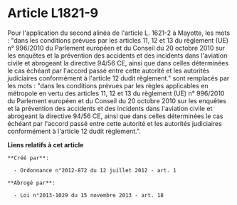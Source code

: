 # Article L1821-9

Pour l'application du second alinéa de l'article L. 1621-2 à Mayotte, les mots : "dans les conditions prévues par les
articles 11, 12 et 13 du règlement (UE) n° 996/2010 du Parlement européen et du Conseil du 20 octobre 2010 sur les enquêtes
et la prévention des accidents et des incidents dans l'aviation civile et abrogeant la directive 94/56 CE, ainsi que dans
celles déterminées le cas échéant par l'accord passé entre cette autorité et les autorités judiciaires conformément à
l'article 12 dudit règlement." sont remplacés par les mots : "dans les conditions prévues par les règles applicables en
métropole en vertu des articles 11, 12 et 13 du règlement (UE) n° 996/2010 du Parlement européen et du Conseil du 20 octobre
2010 sur les enquêtes et la prévention des accidents et des incidents dans l'aviation civile et abrogeant la directive 94/56
CE, ainsi que dans celles déterminées le cas échéant par l'accord passé entre cette autorité et les autorités judiciaires
conformément à l'article 12 dudit règlement.".

**Liens relatifs à cet article**

	**Créé par**:

	  - Ordonnance n°2012-872 du 12 juillet 2012 - art. 1

	**Abrogé par**:

	  - Loi n°2013-1029 du 15 novembre 2013 - art. 18
